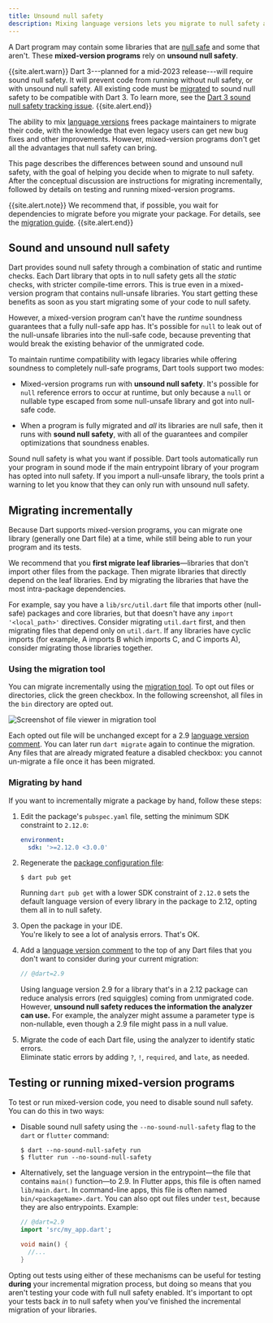 ```yaml
---
title: Unsound null safety
description: Mixing language versions lets you migrate to null safety at your own pace, with some of the benefits of null safety.
---
```


A Dart program may contain some libraries that
are [null safe][] and some that aren't.
These **mixed-version programs**
rely on **unsound null safety**.

{{site.alert.warn}}
Dart 3---planned for a mid-2023 release---will require sound null safety. 
It will prevent code from running without
null safety, or with unsound null safety.
All existing code must be [migrated][] to sound null safety
to be compatible with Dart 3.
To learn more, see the [Dart 3 sound null safety tracking issue][].
{{site.alert.end}}

[null safe]: /null-safety
[migrated]: /null-safety#migrate
[Dart 3 sound null safety tracking issue]: https://github.com/dart-lang/sdk/issues/49530

The ability to mix [language versions][]
frees package maintainers to migrate their code,
with the knowledge that even legacy users can get new
bug fixes and other improvements.
However, mixed-version programs don't get all the advantages
that null safety can bring.

[language versions]: /guides/language/evolution#language-versioning

This page describes the differences between sound and unsound null safety,
with the goal of helping you decide when to migrate to null safety.
After the conceptual discussion are instructions for migrating incrementally,
followed by details on testing and running mixed-version programs.

{{site.alert.note}}
  We recommend that, if possible, you wait for dependencies to migrate
  before you migrate your package.
  For details, see the [migration guide][].
{{site.alert.end}}

[migration guide]: /null-safety/migration-guide


## Sound and unsound null safety

Dart provides sound null safety through a combination of
static and runtime checks.
Each Dart library that opts in to null safety gets
all the _static_ checks, with stricter compile-time errors.
This is true even in a mixed-version program that contains
null-unsafe libraries.
You start getting these benefits
as soon as you start migrating some of your code to null safety.

However, a mixed-version program can't have the
_runtime_ soundness guarantees that a fully null-safe app has.
It's possible for `null` to leak out of the null-unsafe libraries
into the null-safe code, because
preventing that would break the existing behavior of the unmigrated code.

To maintain runtime compatibility with legacy libraries
while offering soundness to completely null-safe programs,
Dart tools support two modes:

* Mixed-version programs run with **unsound null safety**.
  It's possible for `null` reference errors to occur at runtime,
  but only because a `null` or nullable type escaped from
  some null-unsafe library and got into null-safe code.

* When a program is fully migrated and _all_ its libraries are null safe,
  then it runs with **sound null safety**, with
  all of the guarantees and compiler optimizations that soundness enables.

Sound null safety is what you want if possible.
Dart tools automatically run your program in sound mode if
the main entrypoint library of your program has opted into null safety.
If you import a null-unsafe library,
the tools print a warning to let you know that
they can only run with unsound null safety.


## Migrating incrementally

Because Dart supports mixed-version programs,
you can migrate one library (generally one Dart file) at a time,
while still being able to run your program and its tests.

We recommend that you **first migrate leaf libraries**—libraries 
that don't import other files from the package.
Then migrate libraries that directly depend on the leaf libraries.
End by migrating the libraries that have the most
intra-package dependencies.

For example, say you have a `lib/src/util.dart` file
that imports other (null-safe) packages and core libraries,
but that doesn't have any `import '<local_path>'` directives.
Consider migrating `util.dart` first,
and then migrating files that depend only on `util.dart`.
If any libraries have cyclic imports
(for example, A imports B which imports C, and C imports A),
consider migrating those libraries together.

### Using the migration tool

You can migrate incrementally using the
[migration tool][].
To opt out files or directories, click the green checkbox.
In the following screenshot,
all files in the `bin` directory are opted out.

![Screenshot of file viewer in migration tool](/null-safety/migration-tool-incremental.png)

[migration tool]: /null-safety/migration-guide#step2-migrate

Each opted out file will be unchanged
except for a 2.9 [language version comment][].
You can later run `dart migrate` again to continue the migration.
Any files that are already migrated feature a disabled checkbox:
you cannot un-migrate a file once it has been migrated.

### Migrating by hand

If you want to incrementally migrate a package by hand, follow these steps:

1. Edit the package's `pubspec.yaml` file,
   setting the minimum SDK constraint to `2.12.0`:

   ```yaml
   environment:
     sdk: '>=2.12.0 <3.0.0'
   ```

2. Regenerate the [package configuration file][]:

   ```terminal
   $ dart pub get
   ```

   [package configuration file]: https://github.com/dart-lang/language/blob/master/accepted/2.8/language-versioning/package-config-file-v2.md

   Running `dart pub get` with a lower SDK constraint of `2.12.0`
   sets the default language version of
   every library in the package to 2.12,
   opting them all in to null safety.

3. Open the package in your IDE. <br>
   You're likely to see a lot of analysis errors.
   That's OK.

4. Add a [language version comment][] to the top of
   any Dart files that you don't want to consider during your current migration:
   
   ```dart
   // @dart=2.9
   ```

   Using language version 2.9 for a library that's in a 2.12 package
   can reduce analysis errors (red squiggles) coming from unmigrated code.
   However, **unsound null safety reduces the
   information the analyzer can use.**
   For example, the analyzer might assume a
   parameter type is non-nullable,
   even though a 2.9 file might pass in a null value.

5. Migrate the code of each Dart file,
   using the analyzer to identify static errors. <br>
   Eliminate static errors by adding `?`, `!`, `required`, and `late`,
   as needed.


## Testing or running mixed-version programs

To test or run mixed-version code,
you need to disable sound null safety.
You can do this in two ways:

* Disable sound null safety using the `--no-sound-null-safety` flag
  to the `dart` or `flutter` command:

  ```terminal
  $ dart --no-sound-null-safety run
  $ flutter run --no-sound-null-safety
  ```

* Alternatively, set the language version in the 
  entrypoint—the file that contains `main()` function—to 2.9.
  In Flutter apps, this file is often named `lib/main.dart`.
  In command-line apps, this file is often named `bin/<packageName>.dart`.
  You can also opt out files under `test`,
  because they are also entrypoints.
  Example:

  ```dart
  // @dart=2.9
  import 'src/my_app.dart';

  void main() {
    //...
  }
  ```
  
Opting out tests using either of these mechanisms can be useful
for testing **during** your incremental migration process,
but doing so means that you aren't testing your code with
full null safety enabled.
It's important to opt your tests back _in_ to null safety
when you've finished the incremental migration of your libraries.


[language version comment]: /guides/language/evolution#per-library-language-version-selection
